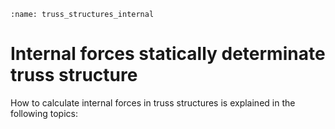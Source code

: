 ```{index} Internal forces truss structures
:name: truss_structures_internal
```
# Internal forces statically determinate truss structure

How to calculate internal forces in truss structures is explained in the following topics:

```{tableofcontents}
```